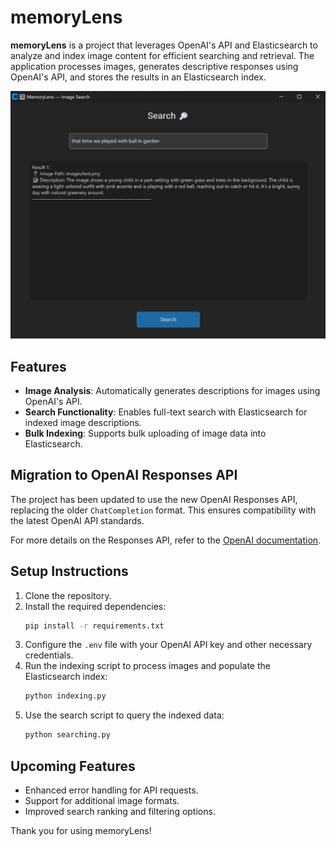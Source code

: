 # memoryLens

**memoryLens** is a project that leverages OpenAI's API and Elasticsearch to analyze and index image content for efficient searching and retrieval. The application processes images, generates descriptive responses using OpenAI's API, and stores the results in an Elasticsearch index.

![alt text](image.png)

## Features

- **Image Analysis**: Automatically generates descriptions for images using OpenAI's API.
- **Search Functionality**: Enables full-text search with Elasticsearch for indexed image descriptions.
- **Bulk Indexing**: Supports bulk uploading of image data into Elasticsearch.

## Migration to OpenAI Responses API

The project has been updated to use the new OpenAI Responses API, replacing the older `ChatCompletion` format. This ensures compatibility with the latest OpenAI API standards.

For more details on the Responses API, refer to the [OpenAI documentation](https://community.openai.com/t/introducing-the-responses-api/1140929).

## Setup Instructions

1. Clone the repository.
2. Install the required dependencies:
   ```bash
   pip install -r requirements.txt
   ```
3. Configure the `.env` file with your OpenAI API key and other necessary credentials.
4. Run the indexing script to process images and populate the Elasticsearch index:
   ```bash
   python indexing.py
   ```
5. Use the search script to query the indexed data:
   ```bash
   python searching.py
   ```

## Upcoming Features

- Enhanced error handling for API requests.
- Support for additional image formats.
- Improved search ranking and filtering options.

Thank you for using memoryLens!
